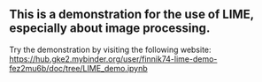 ## This is a demonstration for the use of LIME, especially about image processing.

Try the demonstration by visiting the following website:
https://hub.gke2.mybinder.org/user/finnik74-lime-demo-fez2mu6b/doc/tree/LIME_demo.ipynb
